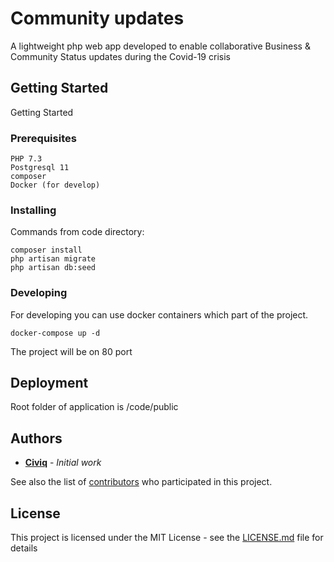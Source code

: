 # Community updates

A lightweight php web app developed to enable collaborative Business & Community Status updates during the Covid-19 crisis

## Getting Started

Getting Started

### Prerequisites

```
PHP 7.3
Postgresql 11
composer
Docker (for develop)
```

### Installing
Commands from code directory:
```
composer install
php artisan migrate
php artisan db:seed
```

### Developing

For developing you can use docker containers which part of the project. 

```
docker-compose up -d
```
 The project will be on 80 port
## Deployment

Root folder of application is /code/public

## Authors

* **[Civiq](https://civiq.co.uk/)** - *Initial work*

See also the list of [contributors](https://github.com/your/project/contributors) who participated in this project.

## License

This project is licensed under the MIT License - see the [LICENSE.md](LICENSE.md) file for details
